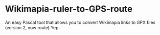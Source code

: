# Wikimapia-ruler-to-GPS-route
An easy Pascal tool that allows you to convert Wikimapia links to GPX files (version 2, now route)
Yep.
